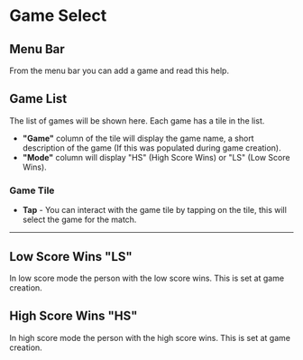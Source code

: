 # Game Select

## Menu Bar

From the menu bar you can add a game and read this help.

## Game List

The list of games will be shown here. Each game has a tile in the list. 

- **"Game"** column of the tile will display the game name, a short description of the game (If this was populated during game creation).
- **"Mode"** column will display "HS" (High Score Wins) or "LS" (Low Score Wins).

### Game Tile

- **Tap** -  You can interact with the game tile by tapping on the tile, this will select the game for the match.

---

## Low Score Wins "LS"

In low score mode the person with the low score wins. This is set at game creation.

## High Score Wins "HS"

In high score mode the person with the high score wins. This is set at game creation.
